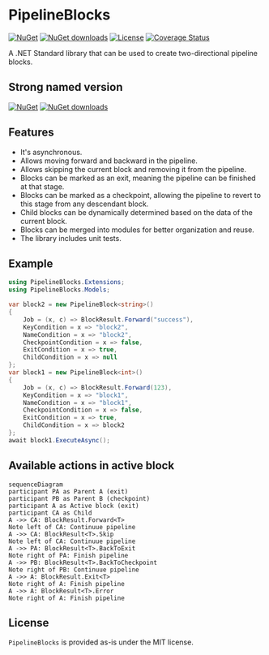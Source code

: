 # PipelineBlocks

[![NuGet](https://img.shields.io/nuget/v/PipelineBlocks.svg)](https://www.nuget.org/packages/PipelineBlocks)
[![NuGet downloads](https://img.shields.io/nuget/dt/PipelineBlocks.svg)](https://www.nuget.org/packages/PipelineBlocks)
[![License](https://img.shields.io/badge/license-MIT-green.svg)](https://github.com/danielklecha/PipelineBlocks/blob/master/LICENSE.txt)
[![Coverage Status](https://coveralls.io/repos/github/danielklecha/PipelineBlocks/badge.svg?branch=master)](https://coveralls.io/github/danielklecha/PipelineBlocks?branch=master)

A .NET Standard library that can be used to create two-directional pipeline blocks.

## Strong named version

[![NuGet](https://img.shields.io/nuget/v/PipelineBlocks.StrongName.svg)](https://www.nuget.org/packages/PipelineBlocks.StrongName)
[![NuGet downloads](https://img.shields.io/nuget/dt/PipelineBlocks.StrongName.svg)](https://www.nuget.org/packages/PipelineBlocks.StrongName)

## Features

- It's asynchronous.
- Allows moving forward and backward in the pipeline.
- Allows skipping the current block and removing it from the pipeline.
- Blocks can be marked as an exit, meaning the pipeline can be finished at that stage.
- Blocks can be marked as a checkpoint, allowing the pipeline to revert to this stage from any descendant block.
- Child blocks can be dynamically determined based on the data of the current block.
- Blocks can be merged into modules for better organization and reuse.
- The library includes unit tests.

## Example

```csharp
using PipelineBlocks.Extensions;
using PipelineBlocks.Models;

var block2 = new PipelineBlock<string>()
{
    Job = (x, c) => BlockResult.Forward("success"),
    KeyCondition = x => "block2",
    NameCondition = x => "block2",
    CheckpointCondition = x => false,
    ExitCondition = x => true,
    ChildCondition = x => null
};
var block1 = new PipelineBlock<int>()
{
    Job = (x, c) => BlockResult.Forward(123),
    KeyCondition = x => "block1",
    NameCondition = x => "block1",
    CheckpointCondition = x => false,
    ExitCondition = x => true,
    ChildCondition = x => block2
};
await block1.ExecuteAsync();
```

## Available actions in active block

```mermaid
sequenceDiagram
participant PA as Parent A (exit)
participant PB as Parent B (checkpoint)
participant A as Active block (exit)
participant CA as Child
A ->> CA: BlockResult.Forward<T>
Note left of CA: Continuue pipeline
A ->> CA: BlockResult<T>.Skip
Note left of CA: Continuue pipeline
A ->> PA: BlockResult<T>.BackToExit
Note right of PA: Finish pipeline
A ->> PB: BlockResult<T>.BackToCheckpoint
Note right of PB: Continuue pipeline
A ->> A: BlockResult.Exit<T>
Note right of A: Finish pipeline
A ->> A: BlockResult<T>.Error
Note right of A: Finish pipeline
```

## License

`PipelineBlocks` is provided as-is under the MIT license.